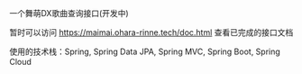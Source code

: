 一个舞萌DX歌曲查询接口(开发中)

暂时可以访问 https://maimai.ohara-rinne.tech/doc.html 查看已完成的接口文档

使用的技术栈：Spring, Spring Data JPA, Spring MVC, Spring Boot, Spring Cloud

